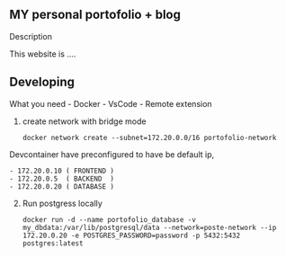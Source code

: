 ## MY personal portofolio + blog 

Description 

This website is ....



## Developing 

What you need 
    - Docker 
    - VsCode 
        - Remote extension

1. create network with bridge mode 
 
    ```
    docker network create --subnet=172.20.0.0/16 portofolio-network
    ```

Devcontainer have preconfigured to have be default ip, 

    - 172.20.0.10 ( FRONTEND )
    - 172.20.0.5  ( BACKEND  )
    - 172.20.0.20 ( DATABASE )

2. Run postgress locally 

    ```
    docker run -d --name portofolio_database -v my_dbdata:/var/lib/postgresql/data --network=poste-network --ip 172.20.0.20 -e POSTGRES_PASSWORD=password -p 5432:5432 postgres:latest
    ```